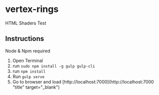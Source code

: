 # vertex-rings
HTML Shaders Test

## Instructions
Node & Npm required

1. Open Terminal
2. run `sudo npm install -g gulp gulp-cli`
3. run `npm install`
4. Run `gulp serve`
5. Go to browser and load [http://localhost:7000](http://localhost:7000 "title" target="_blank")
